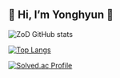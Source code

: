 ## 👋 Hi, I’m Yonghyun 👋 

![ZoD GitHub stats](https://github-readme-stats.vercel.app/api?username=yonghyunc&show_icons=true&theme=radical)


[![Top Langs](https://github-readme-stats.vercel.app/api/top-langs/?username=yonghyunc&layout=compact)](https://github.com/yonghyunc/github-readme-stats)


[![Solved.ac Profile](http://mazassumnida.wtf/api/v2/generate_badge?boj=chyh0218)](https://solved.ac/chyh0218/)

